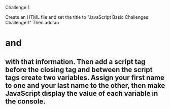 Challenge 1

Create an HTML file and set the title to "JavaScript Basic Challenges: Challenge 1" Then add an <h1> and <h2> with that information. Then add a script tag before the closing </body> tag and between the script tags
create two variables. Assign your first name to
one and your last name to the other, then
make JavaScript display the value of each
variable in the console.
